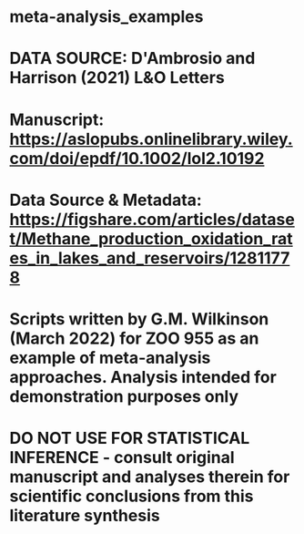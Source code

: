 # meta-analysis_examples

# DATA SOURCE: D'Ambrosio and Harrison (2021) L&O Letters
# Manuscript: https://aslopubs.onlinelibrary.wiley.com/doi/epdf/10.1002/lol2.10192
# Data Source & Metadata: https://figshare.com/articles/dataset/Methane_production_oxidation_rates_in_lakes_and_reservoirs/12811778

# Scripts written by G.M. Wilkinson (March 2022) for ZOO 955 as an example of meta-analysis approaches. Analysis intended for demonstration purposes only
# DO NOT USE FOR STATISTICAL INFERENCE - consult original manuscript and analyses therein for scientific conclusions from this literature synthesis
